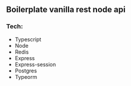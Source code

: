 ## Boilerplate vanilla rest node api

### Tech:

<ul>
    <li>Typescript</li>
    <li>Node</li>
    <li>Redis</li>
    <li>Express</li>
    <li>Express-session</li>
    <li>Postgres</li>
    <li>Typeorm</li>
</ul>
